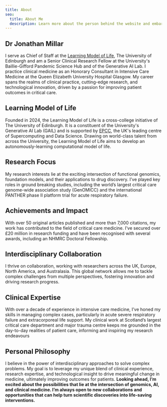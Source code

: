 ```yaml
---
title: About
seo:
  title: About Me
  description: Learn more about the person behind the website and embark on a journey of inspiration and shared experiences.
---
```

## Dr Jonathan Millar

I serve as Chief of Staff at the [Learning Model of Life](https://lml.ac.uk/), The University of Edinburgh and am a Senior Clinical Research Fellow at the University's Baillie-Gifford Pandemic Science Hub and of the Generative AI Lab. I practice clinical medicine as an Honorary Consultant in Intensive Care Medicine at the Queen Elizabeth University Hospital Glasgow. My career spans the realms of clinical practice, cutting-edge research, and technological innovation, driven by a passion for improving patient outcomes in critical care.

## Learning Model of Life

Founded in 2024, the Learning Model of Life is a cross-college initiative of The University of Edinburgh. It is a constituent of the University's Generative AI Lab (GAIL) and is supported by [EPCC](https://www.epcc.ed.ac.uk/), the UK's leading centre of Supercomputing and Data Science. Drawing on world-class talent from across the University, the Learning Model of Life aims to develop an autonomously-learning computational model of life.

## Research Focus

My research interests lie at the exciting intersection of functional genomics, foundation models, and their applications to drug discovery. I’ve played key roles in ground breaking studies, including the world’s largest critical care genome-wide association study (GenOMICC) and the international PANTHER phase II platform trial for acute respiratory failure.

## Achievements and Impact

With over 50 original articles published and more than 7,000 citations, my work has contributed to the field of critical care medicine. I’ve secured over £20 million in research funding and have been recognised with several awards, including an NHMRC Doctoral Fellowship.

## Interdisciplinary Collaboration

I thrive on collaboration, working with researchers across the UK, Europe, North America, and Australasia. This global network allows me to tackle complex challenges from multiple perspectives, fostering innovation and driving research progress.

## Clinical Expertise

With over a decade of experience in intensive care medicine, I’ve honed my skills in managing complex cases, particularly in acute severe respiratory failure and extracorporeal life support. My clinical work at Scotland’s largest critical care department and major trauma centre keeps me grounded in the day-to-day realities of patient care, informing and inspiring my research endeavours

## Personal Philosophy

I believe in the power of interdisciplinary approaches to solve complex problems. My goal is to leverage my unique blend of clinical experience, research expertise, and technological insight to drive meaningful change in medicine, ultimately improving outcomes for patients. **Looking ahead, I’m excited about the possibilities that lie at the intersection of genomics, AI, and clinical medicine. I’m always open to new collaborations and opportunities that can help turn scientific discoveries into life-saving interventions.**
